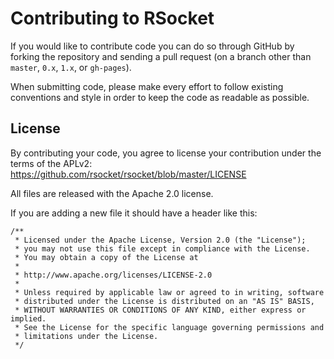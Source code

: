 # Contributing to RSocket

If you would like to contribute code you can do so through GitHub by forking the
repository and sending a pull request (on a branch other than `master`, `0.x`,
`1.x`, or `gh-pages`).

When submitting code, please make every effort to follow existing conventions
and style in order to keep the code as readable as possible.

## License

By contributing your code, you agree to license your contribution under the
terms of the APLv2: https://github.com/rsocket/rsocket/blob/master/LICENSE

All files are released with the Apache 2.0 license.

If you are adding a new file it should have a header like this:

```
/**
 * Licensed under the Apache License, Version 2.0 (the "License");
 * you may not use this file except in compliance with the License.
 * You may obtain a copy of the License at
 *
 * http://www.apache.org/licenses/LICENSE-2.0
 *
 * Unless required by applicable law or agreed to in writing, software
 * distributed under the License is distributed on an "AS IS" BASIS,
 * WITHOUT WARRANTIES OR CONDITIONS OF ANY KIND, either express or implied.
 * See the License for the specific language governing permissions and
 * limitations under the License.
 */
```
